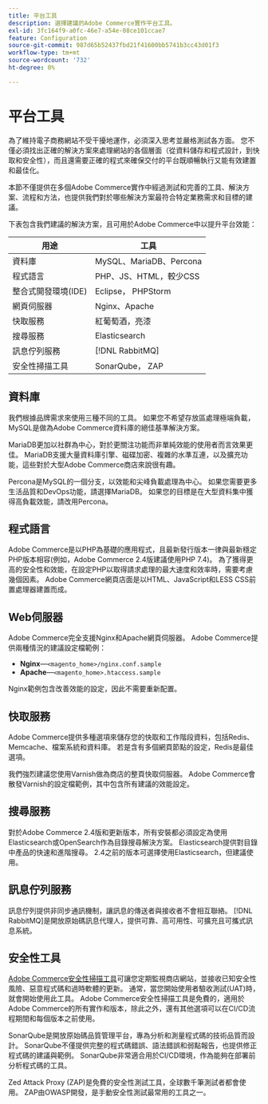 ```yaml
---
title: 平台工具
description: 選擇建議的Adobe Commerce實作平台工具。
exl-id: 3fc164f9-a0fc-46e7-a54e-08ce101ccae7
feature: Configuration
source-git-commit: 987d65b52437fbd21f41600bb5741b3cc43d01f3
workflow-type: tm+mt
source-wordcount: '732'
ht-degree: 0%

---
```


# 平台工具

為了維持電子商務網站不受干擾地運作，必須深入思考並嚴格測試各方面。 您不僅必須找出正確的解決方案來處理網站的各個層面（從資料儲存和程式設計，到快取和安全性），而且還需要正確的程式來確保交付的平台既順暢執行又能有效建置和最佳化。

本節不僅提供在多個Adobe Commerce實作中經過測試和完善的工具、解決方案、流程和方法，也提供我們對於哪些解決方案最符合特定業務需求和目標的建議。

下表包含我們建議的解決方案，且可用於Adobe Commerce中以提升平台效能：

| 用途 | 工具 |
|------------------------------------------|-------------------------|
| 資料庫 | MySQL、MariaDB、Percona |
| 程式語言 | PHP、JS、HTML，較少CSS |
| 整合式開發環境(IDE) | Eclipse， PHPStorm |
| 網頁伺服器 | Nginx、Apache |
| 快取服務 | 紅葡萄酒，亮漆 |
| 搜尋服務 | Elasticsearch |
| 訊息佇列服務 | [!DNL RabbitMQ] |
| 安全性掃描工具 | SonarQube， ZAP |

## 資料庫

我們根據品牌需求來使用三種不同的工具。 如果您不希望存放區處理極端負載，MySQL是做為Adobe Commerce資料庫的絕佳基準解決方案。

MariaDB更加以社群為中心，對於更關注功能而非單純效能的使用者而言效果更佳。 MariaDB支援大量資料庫引擎、磁碟加密、複雜的水準互連，以及擴充功能，這些對於大型Adobe Commerce商店來說很有趣。

Percona是MySQL的一個分支，以效能和尖峰負載處理為中心。 如果您需要更多生活品質和DevOps功能，請選擇MariaDB。 如果您的目標是在大型資料集中獲得高負載效能，請改用Percona。

## 程式語言

Adobe Commerce是以PHP為基礎的應用程式，且最新發行版本一律與最新穩定PHP版本相容(例如，Adobe Commerce 2.4版建議使用PHP 7.4)。 為了獲得更高的安全性和效能，在設定PHP以取得請求處理的最大速度和效率時，需要考慮幾個因素。 Adobe Commerce網頁店面是以HTML、JavaScript和LESS CSS前置處理器建置而成。

## Web伺服器

Adobe Commerce完全支援Nginx和Apache網頁伺服器。 Adobe Commerce提供兩種情況的建議設定檔範例：

- **Nginx**—`<magento_home>/nginx.conf.sample`
- **Apache**—`<magento_home>.htaccess.sample`

Nginx範例包含改善效能的設定，因此不需要重新配置。

## 快取服務

Adobe Commerce提供多種選項來儲存您的快取和工作階段資料，包括Redis、Memcache、檔案系統和資料庫。 若是含有多個網頁節點的設定，Redis是最佳選項。

我們強烈建議您使用Varnish做為商店的整頁快取伺服器。 Adobe Commerce會散發Varnish的設定檔範例，其中包含所有建議的效能設定。

## 搜尋服務

對於Adobe Commerce 2.4版和更新版本，所有安裝都必須設定為使用Elasticsearch或OpenSearch作為目錄搜尋解決方案。 Elasticsearch提供對目錄中產品的快速和進階搜尋。 2.4之前的版本可選擇使用Elasticsearch，但建議使用。

## 訊息佇列服務

訊息佇列提供非同步通訊機制，讓訊息的傳送者與接收者不會相互聯絡。 [!DNL RabbitMQ]是開放原始碼訊息代理人，提供可靠、高可用性、可擴充且可攜式訊息系統。

## 安全性工具

[Adobe Commerce安全性掃描工具](https://experienceleague.adobe.com/en/docs/commerce-admin/systems/security/security-scan)可讓您定期監視商店網站，並接收已知安全性風險、惡意程式碼和過時軟體的更新。 通常，當您開始使用者驗收測試(UAT)時，就會開始使用此工具。 Adobe Commerce安全性掃描工具是免費的，適用於Adobe Commerce的所有實作和版本，除此之外，還有其他選項可以在CI/CD流程期間和每個版本之前使用。

SonarQube是開放原始碼品質管理平台，專為分析和測量程式碼的技術品質而設計。 SonarQube不僅提供完整的程式碼錯誤、語法錯誤和弱點報告，也提供修正程式碼的建議與範例。 SonarQube非常適合用於CI/CD環境，作為能夠在部署前分析程式碼的工具。

Zed Attack Proxy (ZAP)是免費的安全性測試工具，全球數千筆測試者都會使用。 ZAP由OWASP開發，是手動安全性測試最常用的工具之一。
